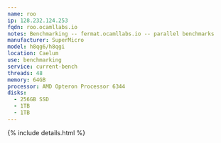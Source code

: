 ```yaml
---
name: roo
ip: 128.232.124.253
fqdn: roo.ocamllabs.io
notes: Benchmarking -- fermat.ocamllabs.io -- parallel benchmarks
manufacturer: SuperMicro
model: h8qg6/h8qgi
location: Caelum
use: benchmarking
service: current-bench
threads: 48
memory: 64GB
processor: AMD Opteron Processor 6344
disks:
  - 256GB SSD
  - 1TB
  - 1TB
---
```

{% include details.html %} 

